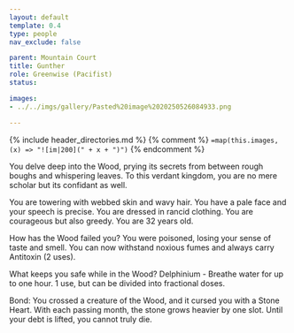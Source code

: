 ```yaml
---
layout: default
template: 0.4
type: people
nav_exclude: false

parent: Mountain Court
title: Gunther
role: Greenwise (Pacifist)
status: 

images: 
- ../../imgs/gallery/Pasted%20image%2020250526084933.png

---
```


{% include header_directories.md %}
{% comment %}
`=map(this.images, (x) => "![im|200](" + x + ")")`
{% endcomment %}

You delve deep into the Wood, prying its secrets from between rough boughs and whispering leaves. To this verdant kingdom, you are no mere scholar but its confidant as well.

You are towering with webbed skin and wavy hair. You have a pale face and your speech is precise. You are dressed in rancid clothing. You are courageous but also greedy. You are 32 years old.

How has the Wood failed you?
You were poisoned, losing your sense of taste and smell. You can now withstand noxious fumes and always carry Antitoxin (2 uses).

What keeps you safe while in the Wood?
Delphinium - Breathe water for up to one hour. 1 use, but can be divided into fractional doses.

Bond: You crossed a creature of the Wood, and it cursed you with a Stone Heart. With each passing month, the stone grows heavier by one slot. Until your debt is lifted, you cannot truly die.